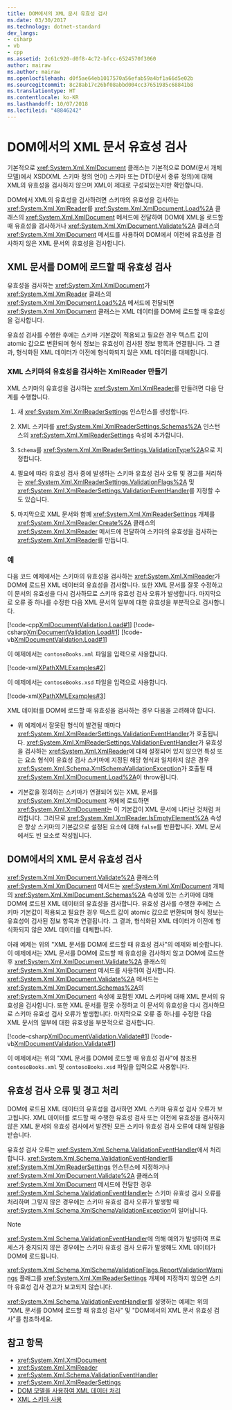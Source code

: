 ```yaml
---
title: DOM에서의 XML 문서 유효성 검사
ms.date: 03/30/2017
ms.technology: dotnet-standard
dev_langs:
- csharp
- vb
- cpp
ms.assetid: 2c61c920-d0f8-4c72-bfcc-6524570f3060
author: mairaw
ms.author: mairaw
ms.openlocfilehash: d0f5ae64eb1017570a56efab59a4bf1a66d5e02b
ms.sourcegitcommit: 8c28ab17c26bf08abbd004cc37651985c68841b8
ms.translationtype: HT
ms.contentlocale: ko-KR
ms.lasthandoff: 10/07/2018
ms.locfileid: "48846242"
---
```

# <a name="validating-an-xml-document-in-the-dom"></a>DOM에서의 XML 문서 유효성 검사
기본적으로 <xref:System.Xml.XmlDocument> 클래스는 기본적으로 DOM(문서 개체 모델)에서 XSD(XML 스키마 정의 언어) 스키마 또는 DTD(문서 종류 정의)에 대해 XML의 유효성을 검사하지 않으며 XML이 제대로 구성되었는지만 확인합니다.  
  
 DOM에서 XML의 유효성을 검사하려면 스키마의 유효성을 검사하는 <xref:System.Xml.XmlReader>를 <xref:System.Xml.XmlDocument.Load%2A> 클래스의 <xref:System.Xml.XmlDocument> 메서드에 전달하여 DOM에 XML을 로드할 때 유효성을 검사하거나 <xref:System.Xml.XmlDocument.Validate%2A> 클래스의 <xref:System.Xml.XmlDocument> 메서드를 사용하여 DOM에서 이전에 유효성을 검사하지 않은 XML 문서의 유효성을 검사합니다.  
  
## <a name="validating-an-xml-document-as-it-is-loaded-into-the-dom"></a>XML 문서를 DOM에 로드할 때 유효성 검사  
 유효성을 검사하는 <xref:System.Xml.XmlDocument>가 <xref:System.Xml.XmlReader> 클래스의 <xref:System.Xml.XmlDocument.Load%2A> 메서드에 전달되면 <xref:System.Xml.XmlDocument> 클래스는 XML 데이터를 DOM에 로드할 때 유효성을 검사합니다.  
  
 유효성 검사를 수행한 후에는 스키마 기본값이 적용되고 필요한 경우 텍스트 값이 atomic 값으로 변환되며 형식 정보는 유효성이 검사된 정보 항목과 연결됩니다. 그 결과, 형식화된 XML 데이터가 이전에 형식화되지 않은 XML 데이터를 대체합니다.  
  
### <a name="creating-an-xml-schema-validating-xmlreader"></a>XML 스키마의 유효성을 검사하는 XmlReader 만들기  
 XML 스키마의 유효성을 검사하는 <xref:System.Xml.XmlReader>를 만들려면 다음 단계를 수행합니다.  
  
1.  새 <xref:System.Xml.XmlReaderSettings> 인스턴스를 생성합니다.  
  
2.  XML 스키마를 <xref:System.Xml.XmlReaderSettings.Schemas%2A> 인스턴스의 <xref:System.Xml.XmlReaderSettings> 속성에 추가합니다.  
  
3.  `Schema`를 <xref:System.Xml.XmlReaderSettings.ValidationType%2A>으로 지정합니다.  
  
4.  필요에 따라 유효성 검사 중에 발생하는 스키마 유효성 검사 오류 및 경고를 처리하는 <xref:System.Xml.XmlReaderSettings.ValidationFlags%2A> 및 <xref:System.Xml.XmlReaderSettings.ValidationEventHandler>를 지정할 수도 있습니다.  
  
5.  마지막으로 XML 문서와 함께 <xref:System.Xml.XmlReaderSettings> 개체를 <xref:System.Xml.XmlReader.Create%2A> 클래스의 <xref:System.Xml.XmlReader> 메서드에 전달하여 스키마의 유효성을 검사하는 <xref:System.Xml.XmlReader>를 만듭니다.  
  
### <a name="example"></a>예  
 다음 코드 예제에서는 스키마의 유효성을 검사하는 <xref:System.Xml.XmlReader>가 DOM에 로드된 XML 데이터의 유효성을 검사합니다. 또한 XML 문서를 잘못 수정하고 이 문서의 유효성을 다시 검사하므로 스키마 유효성 검사 오류가 발생합니다. 마지막으로 오류 중 하나를 수정한 다음 XML 문서의 일부에 대한 유효성을 부분적으로 검사합니다.  
  
 [!code-cpp[XmlDocumentValidation.Load#1](../../../../samples/snippets/cpp/VS_Snippets_Data/XmlDocumentValidation.Load/CPP/XmlDocumentValidationExample.cpp#1)]
 [!code-csharp[XmlDocumentValidation.Load#1](../../../../samples/snippets/csharp/VS_Snippets_Data/XmlDocumentValidation.Load/CS/XmlDocumentValidationExample.cs#1)]
 [!code-vb[XmlDocumentValidation.Load#1](../../../../samples/snippets/visualbasic/VS_Snippets_Data/XmlDocumentValidation.Load/VB/XmlDocumentValidationExample.vb#1)]  
  
 이 예제에서는 `contosoBooks.xml` 파일을 입력으로 사용합니다.  
  
 [!code-xml[XPathXMLExamples#2](../../../../samples/snippets/xml/VS_Snippets_Data/XPathXMLExamples/XML/contosoBooks.xml#2)]  
  
 이 예제에서는 `contosoBooks.xsd` 파일을 입력으로 사용합니다.  
  
 [!code-xml[XPathXMLExamples#3](../../../../samples/snippets/xml/VS_Snippets_Data/XPathXMLExamples/XML/contosoBooks.xsd#3)]  
  
 XML 데이터를 DOM에 로드할 때 유효성을 검사하는 경우 다음을 고려해야 합니다.  
  
-   위 예제에서 잘못된 형식이 발견될 때마다 <xref:System.Xml.XmlReaderSettings.ValidationEventHandler>가 호출됩니다. <xref:System.Xml.XmlReaderSettings.ValidationEventHandler>가 유효성을 검사하는 <xref:System.Xml.XmlReader>에 대해 설정되어 있지 않으면 특성 또는 요소 형식이 유효성 검사 스키마에 지정된 해당 형식과 일치하지 않은 경우 <xref:System.Xml.Schema.XmlSchemaValidationException>가 호출될 때 <xref:System.Xml.XmlDocument.Load%2A>이 throw됩니다.  
  
-   기본값을 정의하는 스키마가 연결되어 있는 XML 문서를 <xref:System.Xml.XmlDocument> 개체에 로드하면 <xref:System.Xml.XmlDocument>는 이 기본값이 XML 문서에 나타난 것처럼 처리합니다. 그러므로 <xref:System.Xml.XmlReader.IsEmptyElement%2A> 속성은 항상 스키마의 기본값으로 설정된 요소에 대해 `false`를 반환합니다. XML 문서에서도 빈 요소로 작성됩니다.  
  
## <a name="validating-an-xml-document-in-the-dom"></a>DOM에서의 XML 문서 유효성 검사  
 <xref:System.Xml.XmlDocument.Validate%2A> 클래스의 <xref:System.Xml.XmlDocument> 메서드는 <xref:System.Xml.XmlDocument> 개체의 <xref:System.Xml.XmlDocument.Schemas%2A> 속성에 있는 스키마에 대해 DOM에 로드된 XML 데이터의 유효성을 검사합니다. 유효성 검사를 수행한 후에는 스키마 기본값이 적용되고 필요한 경우 텍스트 값이 atomic 값으로 변환되며 형식 정보는 유효성이 검사된 정보 항목과 연결됩니다. 그 결과, 형식화된 XML 데이터가 이전에 형식화되지 않은 XML 데이터를 대체합니다.  
  
 아래 예제는 위의 "XML 문서를 DOM에 로드할 때 유효성 검사"의 예제와 비슷합니다. 이 예제에서는 XML 문서를 DOM에 로드할 때 유효성을 검사하지 않고 DOM에 로드한 후 <xref:System.Xml.XmlDocument.Validate%2A> 클래스의 <xref:System.Xml.XmlDocument> 메서드를 사용하여 검사합니다. <xref:System.Xml.XmlDocument.Validate%2A> 메서드는 <xref:System.Xml.XmlDocument.Schemas%2A>의 <xref:System.Xml.XmlDocument> 속성에 포함된 XML 스키마에 대해 XML 문서의 유효성을 검사합니다. 또한 XML 문서를 잘못 수정하고 이 문서의 유효성을 다시 검사하므로 스키마 유효성 검사 오류가 발생합니다. 마지막으로 오류 중 하나를 수정한 다음 XML 문서의 일부에 대한 유효성을 부분적으로 검사합니다.  
  
 [!code-csharp[XmlDocumentValidation.Validate#1](../../../../samples/snippets/csharp/VS_Snippets_Data/XmlDocumentValidation.Validate/CS/XmlDocumentValidationExample.cs#1)]
 [!code-vb[XmlDocumentValidation.Validate#1](../../../../samples/snippets/visualbasic/VS_Snippets_Data/XmlDocumentValidation.Validate/VB/XmlDocumentValidationExample.vb#1)]  
  
 이 예제에서는 위의 "XML 문서를 DOM에 로드할 때 유효성 검사"에 참조된 `contosoBooks.xml` 및 `contosoBooks.xsd` 파일을 입력으로 사용합니다.  
  
## <a name="handling-validation-errors-and-warnings"></a>유효성 검사 오류 및 경고 처리  
 DOM에 로드된 XML 데이터의 유효성을 검사하면 XML 스키마 유효성 검사 오류가 보고됩니다. XML 데이터를 로드할 때 수행한 유효성 검사 또는 이전에 유효성을 검사하지 않은 XML 문서의 유효성 검사에서 발견된 모든 스키마 유효성 검사 오류에 대해 알림을 받습니다.  
  
 유효성 검사 오류는 <xref:System.Xml.Schema.ValidationEventHandler>에서 처리합니다. <xref:System.Xml.Schema.ValidationEventHandler>를 <xref:System.Xml.XmlReaderSettings> 인스턴스에 지정하거나 <xref:System.Xml.XmlDocument.Validate%2A> 클래스의 <xref:System.Xml.XmlDocument> 메서드에 전달한 경우 <xref:System.Xml.Schema.ValidationEventHandler>는 스키마 유효성 검사 오류를 처리하며 그렇지 않은 경우에는 스키마 유효성 검사 오류가 발생할 때 <xref:System.Xml.Schema.XmlSchemaValidationException>이 일어납니다.  
  
> [!NOTE]
>  <xref:System.Xml.Schema.ValidationEventHandler>에 의해 예외가 발생하여 프로세스가 중지되지 않은 경우에는 스키마 유효성 검사 오류가 발생해도 XML 데이터가 DOM에 로드됩니다.  
>   
>  <xref:System.Xml.Schema.XmlSchemaValidationFlags.ReportValidationWarnings> 플래그를 <xref:System.Xml.XmlReaderSettings> 개체에 지정하지 않으면 스키마 유효성 검사 경고가 보고되지 않습니다.  
  
 <xref:System.Xml.Schema.ValidationEventHandler>를 설명하는 예제는 위의 "XML 문서를 DOM에 로드할 때 유효성 검사" 및 "DOM에서의 XML 문서 유효성 검사"를 참조하세요.  
  
## <a name="see-also"></a>참고 항목

- <xref:System.Xml.XmlDocument>  
- <xref:System.Xml.XmlReader>  
- <xref:System.Xml.Schema.ValidationEventHandler>  
- <xref:System.Xml.XmlReaderSettings>  
- [DOM 모델을 사용하여 XML 데이터 처리](../../../../docs/standard/data/xml/process-xml-data-using-the-dom-model.md)  
- [XML 스키마 사용](../../../../docs/standard/data/xml/working-with-xml-schemas.md)
